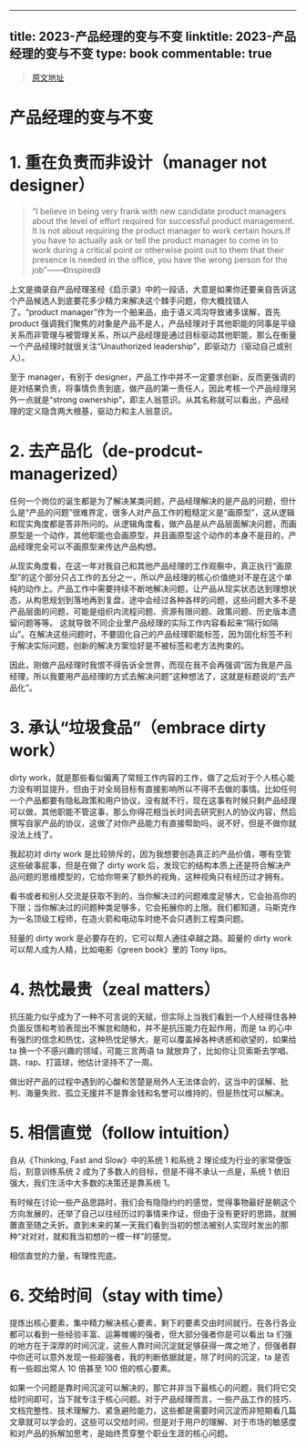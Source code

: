 
---
title: 2023-产品经理的变与不变
linktitle: 2023-产品经理的变与不变
type: book
commentable: true
---

> [原文地址](https://mp.weixin.qq.com/s?__biz=MzIyODYwMjY2OQ==&mid=2247523411&idx=1&sn=05c027334af1f6302fe59875af6b2a71&chksm=e84dba11df3a33076be55ae57d3cd6b172ba6d6d695e13e41a11f0b14134e34677e28c6b952c&mpshare=1&scene=1&srcid=0321sVWMno7jr2ziTCrYt230&sharer_sharetime=1679393316092)

# 产品经理的变与不变

# 1. 重在负责而非设计（manager not designer）

> “I believe in being very frank with new candidate product managers about the level of effort required for successful product management. It is not about requiring the product manager to work certain hours.If you have to actually ask or tell the product manager to come in to work during a critical point or otherwise point out to them that their presence is needed in the office, you have the wrong person for the job”——《Inspired》

上文是摘录自产品经理圣经《启示录》中的一段话，大意是如果你还要亲自告诉这个产品候选人到底要花多少精力来解决这个棘手问题，你大概找错人了。“product manager”作为一个舶来品，由于语义鸿沟导致诸多误解，首先 product 强调我们聚焦的对象是产品不是人，产品经理对于其他职能的同事是平级关系而非管理与被管理关系，所以产品经理是通过目标驱动其他职能，那么在衡量一个产品经理时就很关注“Unauthorized leadership”，即驱动力（驱动自己或别人）。

至于 manager，有别于 designer，产品工作中并不一定要求创新，反而更强调的是对结果负责，将事情负责到底，做产品的第一责任人，因此考核一个产品经理另外一点就是“strong ownership”，即主人翁意识。从其名称就可以看出，产品经理的定义隐含两大根基，驱动力和主人翁意识。

# 2. 去产品化（de-prodcut-managerized）

任何一个岗位的诞生都是为了解决某类问题，产品经理解决的是产品的问题，但什么是“产品的问题”很难界定，很多人对产品工作的粗糙定义是“画原型”，这从逻辑和现实角度都是答非所问的。从逻辑角度看，做产品是从产品层面解决问题，而画原型是一个动作，其他职能也会画原型，并且画原型这个动作的本身不是目的，产品经理完全可以不画原型来传达产品构想。

从现实角度看，在这一年对我自己和其他产品经理的工作观察中，真正执行“画原型”的这个部分只占工作的五分之一，所以产品经理的核心价值绝对不是在这个单纯的动作上。产品工作中需要持续不断地解决问题，让产品从现实状态达到理想状态，从构思规划到落地再到复盘，途中会经过各种各样的问题，这些问题大多不是产品层面的问题，可能是组织内流程问题、资源有限问题、政策问题、历史版本遗留问题等等。
这就导致不同企业里产品经理的实际工作内容看起来“隔行如隔山”。在解决这些问题时，不要固化自己的产品经理职能标签，因为固化标签不利于解决实际问题，创新的解决方案恰好是不被标签和老方法拘束的。

因此，刚做产品经理时我恨不得告诉全世界，而现在我不会再强调“因为我是产品经理，所以我要用产品经理的方式去解决问题”这种想法了，这就是标题说的“去产品化”。

# 3. 承认“垃圾食品”（embrace dirty work）

dirty work，就是那些看似偏离了常规工作内容的工作，做了之后对于个人核心能力没有明显提升，但由于对全局目标有直接影响所以不得不去做的事情。比如任何一个产品都要有隐私政策和用户协议，没有就不行，现在这事有时候只剩产品经理可以做，其他职能不管这事，那么你得花相当长时间去研究别人的协议内容，然后撰写自家产品的协议，这做了对你产品能力有直接帮助吗，说不好，但是不做你就没法上线了。

我起初对 dirty work 是比较排斥的，因为我想要创造真正的产品价值，哪有空管这些破事屁事，但是在做了 dirty work 后，发现它的结构本质上还是符合解决产品问题的思维模型的，它给你带来了额外的视角，这种视角只有经历过才拥有。

看书或者和别人交流是获取不到的，当你解决过的问题难度足够大，它会抬高你的下限；当你解决过的问题种类足够多，它会拓展你的上限。我们都知道，马斯克作为一名顶级工程师，在造火箭和电动车时绝不会只遇到工程类问题。

轻量的 dirty work 是必要存在的，它可以帮人通往卓越之路。超量的 dirty work 可以帮人成为人精，比如电影《green book》里的 Tony lips。

# 4. 热忱最贵（zeal matters）

抗压能力似乎成为了一种不可言说的天赋，但实际上当我们看到一个人经得住各种负面反馈和考验表现出不懈怠和随和，并不是抗压能力在起作用，而是 ta 的心中有强烈的信念和热忱，这种热忱足够大，是可以覆盖掉各种诱惑和欲望的，如果给 ta 换一个不感兴趣的领域，可能三言两语 ta 就放弃了，比如你让贝索斯去学唱、跳、rap、打篮球，他估计坚持不了一周。

做出好产品的过程中遇到的心酸和苦楚是局外人无法体会的，这当中的误解、批判、海量失败、孤立无援并不是靠金钱和名誉可以维持的，但是热忱可以解决。

# 5. 相信直觉（follow intuition）

自从《Thinking, Fast and Slow》中的系统 1 和系统 2 理论成为行业的家常便饭后，刻意训练系统 2 成为了多数人的目标，但是不得不承认一点是，系统 1 依旧强大，我们生活中大多数的决策还是靠系统 1。

有时候在讨论一些产品思路时，我们会有隐隐约约的感觉，觉得事物最好是朝这个方向发展的，还举了自己以往经历过的事情来作证，但由于没有更好的思路，就搁置直至随之夭折。直到未来的某一天我们看到当初的想法被别人实现时发出的那种“对对对，就和我当初想的一模一样”的感觉。

相信直觉的力量，有理性兜底。

# 6. 交给时间（stay with time）

提炼出核心要素，集中精力解决核心要素，剩下的要素交由时间就行。在各行各业都可以看到一些经验丰富、运筹帷幄的强者，但大部分强者你是可以看出 ta 们强的地方在于深厚的时间沉淀，这些人靠时间沉淀就足够获得一席之地了，但强者群中你还可以意外发现一些超强者，我的判断依据就是，除了时间的沉淀，ta 是否有一些超出常人 10 倍甚至 100 倍的核心要素。

如果一个问题是靠时间沉淀可以解决的，那它并非当下最核心的问题，我们将它交给时间即可，当下就专注于核心问题。对于产品经理而言，一些产品工作的技巧、文档完整性、技术理解力、紧急避险能力，这些都是需要时间沉淀而非短期看几篇文章就可以学会的，这些可以交给时间，但是对于用户的理解、对于市场的敏感度和对产品的拆解加思考，是始终贯穿整个职业生涯的核心问题。

    